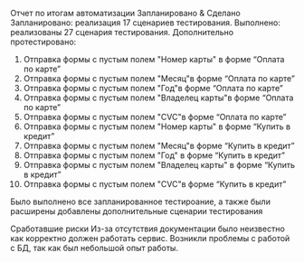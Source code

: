 Отчет по итогам автоматизации
Запланировано & Сделано
Запланировано: реализация 17 сценариев тестирования. Выполнено: реализованы 27 сценария тестирования.
Дополнительно протестировано:
1. Отправка формы с пустым полем "Номер карты" в форме “Оплата по карте”
2. Отправка формы с пустым полем "Месяц"в форме “Оплата по карте”
3. Отправка формы с пустым полем "Год"в форме “Оплата по карте”
4. Отправка формы с пустым полем "Владелец карты"в форме “Оплата по карте”
5. Отправка формы с пустым полем "CVC"в форме “Оплата по карте”
6. Отправка формы с пустым полем "Номер карты" в форме “Купить в кредит”
7. Отправка формы с пустым полем "Месяц"в форме “Купить в кредит”
8. Отправка формы с пустым полем "Год" в форме “Купить в кредит”
9. Отправка формы с пустым полем "Владелец карты" в форме “Купить в кредит”
10. Отправка формы с пустым полем "CVC"в форме “Купить в кредит”

Было выполнено все запланированное тестироание, а также были расширены добавлены дополнительные сценарии тестирования 

Сработавшие риски
Из-за отсутствия документации было неизвестно как корректно должен работать сервис.
Возникли проблемы с работой с БД, так как был небольшой опыт работы.

[//]: # (Общий итог по времени:)

[//]: # (Подготовка тестового окружения: 10 часов запланировано, 30 часов потрачено)

[//]: # (Написание автотестов: 20 часов запланировано и потрачено)

[//]: # (Запуск тестов и фиксация багов: 10 запланировано и потрачено)

[//]: # (Подготовка отчетов о проведении тестирования: 6 запланировано, 10 часов потрачено)

[//]: # (Общее время 46 часов запланировано, 70 часов потрачено)